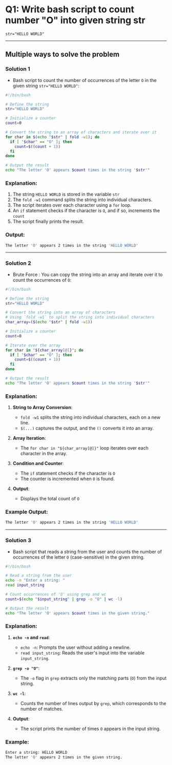 # Q1: Write bash script to count number "O" into given string str

```
str="HELLO WORLD"
```
---

## Multiple ways to solve the problem

### Solution 1

- Bash script to count the number of occurrences of the letter `O` in the given string `str="HELLO WORLD"`:

```bash
#!/bin/bash

# Define the string
str="HELLO WORLD"

# Initialize a counter
count=0

# Convert the string to an array of characters and iterate over it
for char in $(echo "$str" | fold -w1); do
  if [ "$char" == "O" ]; then
    count=$((count + 1))
  fi
done

# Output the result
echo "The letter 'O' appears $count times in the string '$str'"
```

### Explanation:
1. The string `HELLO WORLD` is stored in the variable `str`
2. The `fold -w1` command splits the string into individual characters.
3. The script iterates over each character using a `for` loop.
4. An `if` statement checks if the character is `O`, and if so, increments the `count`
5. The script finally prints the result.

### Output:
```bash
The letter 'O' appears 2 times in the string 'HELLO WORLD'
``` 
---
### Solution 2

- Brute Force : You can copy the string into an array and iterate over it to count the occurrences of `O`:

```bash
#!/bin/bash

# Define the string
str="HELLO WORLD"

# Convert the string into an array of characters
# Using `fold -w1` to split the string into individual characters
char_array=($(echo "$str" | fold -w1))

# Initialize a counter
count=0

# Iterate over the array
for char in "${char_array[@]}"; do
  if [ "$char" == "O" ]; then
    count=$((count + 1))
  fi
done

# Output the result
echo "The letter 'O' appears $count times in the string '$str'"
```

### Explanation:
1. **String to Array Conversion**:
   - `fold -w1` splits the string into individual characters, each on a new line.
   - `$(...)` captures the output, and the `()` converts it into an array.

2. **Array Iteration**:
   - The `for char in "${char_array[@]}"` loop iterates over each character in the array.

3. **Condition and Counter**:
   - The `if` statement checks if the character is `O`
   - The counter is incremented when `O` is found.

4. **Output**:
   - Displays the total count of `O`

### Example Output:
```bash
The letter 'O' appears 2 times in the string 'HELLO WORLD'
```
---
### Solution 3

- Bash script that reads a string from the user and counts the number of occurrences of the letter `O` (case-sensitive) in the given string.

```bash
#!/bin/bash

# Read a string from the user
echo -n "Enter a string: "
read input_string

# Count occurrences of 'O' using grep and wc
count=$(echo "$input_string" | grep -o "O" | wc -l)

# Output the result
echo "The letter 'O' appears $count times in the given string."
```

### Explanation:
1. **`echo -n` and `read`**:
   - `echo -n`: Prompts the user without adding a newline.
   - `read input_string`: Reads the user's input into the variable `input_string`.

2. **`grep -o "O"`**:
   - The `-o` flag in `grep` extracts only the matching parts (`O`) from the input string.

3. **`wc -l`**:
   - Counts the number of lines output by `grep`, which corresponds to the number of matches.

4. **Output**:
   - The script prints the number of times `O` appears in the input string.

### Example:
```bash
Enter a string: HELLO WORLD
The letter 'O' appears 2 times in the given string.
```
